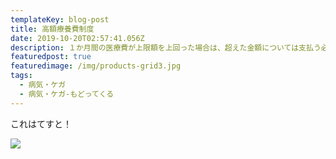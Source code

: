 ```yaml
---
templateKey: blog-post
title: 高額療養費制度
date: 2019-10-20T02:57:41.056Z
description: １か月間の医療費が上限額を上回った場合は、超えた金額については支払う必要がなくなる制度です。
featuredpost: true
featuredimage: /img/products-grid3.jpg
tags:
  - 病気・ケガ
  - 病気・ケガ-もどってくる
---
```

これはてすと！

![](/img/products-grid2.jpg)
